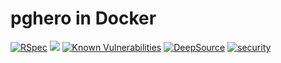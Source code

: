 # pghero in Docker

[![RSpec](https://github.com/evemonk/pghero/actions/workflows/rspec.yml/badge.svg)](https://github.com/evemonk/pghero/actions/workflows/rspec.yml)
[![](https://images.microbadger.com/badges/image/biow0lf/evemonk-pghero.svg)](https://microbadger.com/images/biow0lf/evemonk-pghero)
[![Known Vulnerabilities](https://snyk.io/test/github/evemonk/pghero/badge.svg)](https://snyk.io/test/github/evemonk/pghero)
[![DeepSource](https://static.deepsource.io/deepsource-badge-light-mini.svg)](https://deepsource.io/gh/evemonk/pghero/?ref=repository-badge)
[![security](https://hakiri.io/github/evemonk/pghero/main.svg)](https://hakiri.io/github/evemonk/pghero/main)
